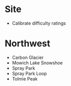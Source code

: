 # Site
* Calibrate difficulty ratings

# Northwest
* Carbon Glacier
* Mowich Lake Snowshoe
* Spray Park
* Spray Park Loop
* Tolmie Peak
